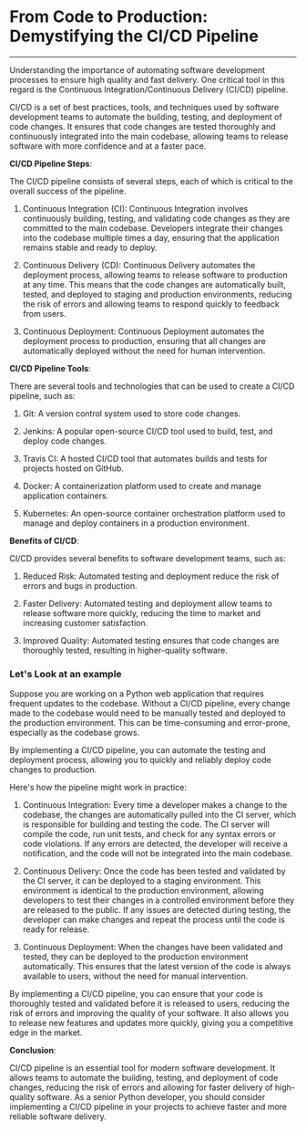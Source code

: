 # From Code to Production: Demystifying the CI/CD Pipeline

---

Understanding the importance of automating software development processes to ensure high quality and fast delivery. One critical tool in this regard is the Continuous Integration/Continuous Delivery (CI/CD) pipeline.

CI/CD is a set of best practices, tools, and techniques used by software development teams to automate the building, testing, and deployment of code changes. It ensures that code changes are tested thoroughly and continuously integrated into the main codebase, allowing teams to release software with more confidence and at a faster pace.

**CI/CD Pipeline Steps**:

The CI/CD pipeline consists of several steps, each of which is critical to the overall success of the pipeline.

1. Continuous Integration (CI): Continuous Integration involves continuously building, testing, and validating code changes as they are committed to the main codebase. Developers integrate their changes into the codebase multiple times a day, ensuring that the application remains stable and ready to deploy.
    
2. Continuous Delivery (CD): Continuous Delivery automates the deployment process, allowing teams to release software to production at any time. This means that the code changes are automatically built, tested, and deployed to staging and production environments, reducing the risk of errors and allowing teams to respond quickly to feedback from users.
    
3. Continuous Deployment: Continuous Deployment automates the deployment process to production, ensuring that all changes are automatically deployed without the need for human intervention.
    

**CI/CD Pipeline Tools**:

There are several tools and technologies that can be used to create a CI/CD pipeline, such as:

1. Git: A version control system used to store code changes.
    
2. Jenkins: A popular open-source CI/CD tool used to build, test, and deploy code changes.
    
3. Travis CI: A hosted CI/CD tool that automates builds and tests for projects hosted on GitHub.
    
4. Docker: A containerization platform used to create and manage application containers.
    
5. Kubernetes: An open-source container orchestration platform used to manage and deploy containers in a production environment.
    

**Benefits of CI/CD**:

CI/CD provides several benefits to software development teams, such as:

1. Reduced Risk: Automated testing and deployment reduce the risk of errors and bugs in production.
    
2. Faster Delivery: Automated testing and deployment allow teams to release software more quickly, reducing the time to market and increasing customer satisfaction.
    
3. Improved Quality: Automated testing ensures that code changes are thoroughly tested, resulting in higher-quality software.
    

### Let's Look at an example

Suppose you are working on a Python web application that requires frequent updates to the codebase. Without a CI/CD pipeline, every change made to the codebase would need to be manually tested and deployed to the production environment. This can be time-consuming and error-prone, especially as the codebase grows.

By implementing a CI/CD pipeline, you can automate the testing and deployment process, allowing you to quickly and reliably deploy code changes to production.

Here's how the pipeline might work in practice:

1. Continuous Integration: Every time a developer makes a change to the codebase, the changes are automatically pulled into the CI server, which is responsible for building and testing the code. The CI server will compile the code, run unit tests, and check for any syntax errors or code violations. If any errors are detected, the developer will receive a notification, and the code will not be integrated into the main codebase.
    
2. Continuous Delivery: Once the code has been tested and validated by the CI server, it can be deployed to a staging environment. This environment is identical to the production environment, allowing developers to test their changes in a controlled environment before they are released to the public. If any issues are detected during testing, the developer can make changes and repeat the process until the code is ready for release.
    
3. Continuous Deployment: When the changes have been validated and tested, they can be deployed to the production environment automatically. This ensures that the latest version of the code is always available to users, without the need for manual intervention.
    

By implementing a CI/CD pipeline, you can ensure that your code is thoroughly tested and validated before it is released to users, reducing the risk of errors and improving the quality of your software. It also allows you to release new features and updates more quickly, giving you a competitive edge in the market.

**Conclusion**:

CI/CD pipeline is an essential tool for modern software development. It allows teams to automate the building, testing, and deployment of code changes, reducing the risk of errors and allowing for faster delivery of high-quality software. As a senior Python developer, you should consider implementing a CI/CD pipeline in your projects to achieve faster and more reliable software delivery.